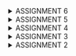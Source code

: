 <details>
<summary>ASSIGNMENT 6 </summary>

# == ASSIGNMENT 6 QUESTIONS AND ANSWERS: =

 ## 1. Explain the benefits of using JavaScript in developing web applications!
    Java script supports object-oriented, imperative, event-driven and functional programming. This allows web developers to create complex functions that can work on websites. It can increase interaction between web pages and users and enables dynamic page manipulation.   In event-driven programming which increases web page and user interaction, some functions can be run after a certain event is triggered on the website at any time. 
    For example clicking on a button that changes the color of the website will immediately make the website change color. JavaScript can also create buttons on websites that will change color once clicked on or make the website automatically change appearance based on the time of the day, which all increase interactivity. Another example is this dynamism technique called AJAX or Asynchronous JavaScript And XML.
    With AJAX, asynchrnous data exchange between the server and browser can occur in the background. AJAX can also send data in different file types to the server.
    In addition, JavaScript code is not executed on the server side but on the client side, hence the server performance is not affected if many users are interacting with the website, rather the performance of the website depends on the user's device specifications. JavaScript can also let certain parts of a page get updated without refreshing the entire page.
 
 ## 2. Explain why we need to use await when we call fetch()! What would happen if we don't use await?
    The await function is used to tell the web browser to wait for the result or promise of an async function before the rest of that function is executed. Without an await keyword the function will be executed synchronously and not asynchronously. Await keywords make sure that the function will be executed step by step in the background.
 
 ## 3. Why do we need to use the csrf_exempt decorator on the view used for AJAX POST?
    The decorator tells Django to not check the CSRF token when a POST request is sent with AJAX. This eliminates the need for the user to get their CSRF token checked for validation each time AJAX POST is requested.
 
 ## 4. On this week's tutorial, the user input sanitization is done in the back-end as well. Why can't the sanitization be done just in the front-end?
    Since front-end sanitization does not cover client-side code manipulation tactics such as XSS or injection attacks such as with SQL, implementing back-end sanitization is necessary.

 ## 5. Explain how you implemented the checklist above step-by-step (not just following the tutorial)!
    
    Modify the previously created assignment 5 to use AJAX.

    1. AJAX GET:
        a.  Modify the codes in data cards to able to use AJAX GET.

            1. In main.html in main/templates I added the code below so that it can retrieve data with AJAX
  <html><
   async function getProductEntries(){
    return fetch("{% url 'main:show_json' %}").then((res) => res.json())
   }
  </html>
  
        b. Retrieve data using AJAX GET. Make sure that the datas retrieved are only the datas belonging to the logged in user.
        
            1.  To do this, I changed the paramater in Product.objects.filter from pk=id to user=request.user in views.py
   
   ```python
           def show_xml_by_id(request, id):
               data = Product.objects.filter(user=request.user)
               return HttpResponse(serializers.serialize("xml", data), content_type="application/xml")

           def show_json_by_id(request, id):
               data = Product.objects.filter(user=request.user)
               return HttpResponse(serializers.serialize("json", data), content_type="application/json")
   ```
   
    2. AJAX POST:
        a. Create a button that opens a modal with a form for adding a mood entry.

            1. In main/templates main.html, I inserted code that with the help of Tailwind will create a modal

   <html>
                <div id="crudModal" tabindex="-1" aria-hidden="true" class="hidden fixed inset-0 z-50 w-full flex items-center justify-center bg-gray-800 bg-opacity-50 overflow-x-hidden overflow-y-auto transition-opacity duration-300 ease-out">
                    <div id="crudModalContent" class="relative bg-white rounded-lg shadow-lg w-5/6 sm:w-3/4 md:w-1/2 lg:w-1/3 mx-4 sm:mx-0 transform scale-95 opacity-0 transition-transform transition-opacity duration-300 ease-out">
                        <!-- Modal header -->
                        <div class="flex items-center justify-between p-4 border-b rounded-t">
                        <h3 class="text-xl font-semibold text-gray-900">
                            Add New Product Entry
                        </h3>
                        <button type="button" class="text-gray-400 bg-transparent hover:bg-gray-200 hover:text-gray-900 rounded-lg text-sm p-1.5 ml-auto inline-flex items-center" id="closeModalBtn">
                            <svg aria-hidden="true" class="w-5 h-5" fill="currentColor" viewBox="0 0 20 20" xmlns="http://www.w3.org/2000/svg">
                            <path fill-rule="evenodd" d="M4.293 4.293a1 1 0 011.414 0L10 8.586l4.293-4.293a1 1 0 111.414 1.414L11.414 10l4.293 4.293a1 1 0 01-1.414 1.414L10 11.414l-4.293 4.293a1 1 0 01-1.414-1.414L8.586 10 4.293 5.707a1 1 0 010-1.414z" clip-rule="evenodd"></path>
                            </svg>
                            <span class="sr-only">Close modal</span>
                        </button>
                        </div>
                        <!-- Modal body -->
                        <div class="px-6 py-4 space-y-6 form-style">
                        <form id="ProductEntryForm">
                            <!-- Added csrf token -->
                            {% csrf_token %}
                            <div class="mb-4">
                            <label for="name" class="block text-sm font-medium text-gray-700">Name</label>
                            <input type="text" id="name" name="name" class="mt-1 block w-full border border-gray-300 rounded-md p-2 hover:border-blue-700" placeholder="Enter cookie name" required>
                            </div>
                            <div class="mb-4">
                            <label for="price" class="block text-sm font-medium text-gray-700">Price</label>
                            <textarea id="price" name="price" rows="3" class="mt-1 block w-full h-52 resize-none border border-gray-300 rounded-md p-2 hover:border-blue-700" placeholder="Enter the price" required></textarea>
                            </div>
                            <div class="mb-4">
                            <label for="description" class="block text-sm font-medium text-gray-700">Description</label>
                            <input type="text" id="description" name="description" min="1" max="10" class="mt-1 block w-full border border-gray-300 rounded-md p-2 hover:border-blue-700" placeholder="Enter the description" required>
                            </div>
                        </form>
                        </div>
                        <!-- Modal footer -->
                        <div class="flex flex-col space-y-2 md:flex-row md:space-y-0 md:space-x-2 p-6 border-t border-gray-200 rounded-b justify-center md:justify-end">
                        <button type="button" class="bg-gray-500 hover:bg-gray-600 text-white font-bold py-2 px-4 rounded-lg" id="cancelButton">Cancel</button>
                        <button type="submit" id="submitProductEntry" form="ProductEntryForm" class="bg-blue-700 hover:bg-blue-600 text-white font-bold py-2 px-4 rounded-lg">Save</button>
                        </div>
                    </div>
                    </div>
   </html>
   
            2. I also added this to make a button for opening the modal form for making a cookie entry with AJAX
<html>
                        <button data-modal-target="crudModal" data-modal-toggle="crudModal" class="btn bg-blue-800 hover:bg-blue-900 text-white font-bold py-2 px-4 rounded-lg transition duration-300 ease-in-out transform hover:-translate-y-1 hover:scale-105" onclick="showModal();">
                            Add New Cookie Entry by AJAX
                        </button>
</html>

        b. Create a new view function to add a new mood entry to the database.

            1. I imported the following in views.py
<html><
      from django.views.decorators.csrf import csrf_exempt
      from django.views.decorators.http import require_POST
</html>

            2. I then created a new function called add_mood_entry_ajax to add new moods with AJAX in views.py

```python
                @csrf_exempt
                @require_POST
                def add_product_entry_ajax(request):
                    name = strip_tags(request.POST.get("name"))
                    price = strip_tags(request.POST.get("price"))
                    description = strip_tags(request.POST.get("description"))
                    user = request.user

                    new_product = Product(
                        name=name, price=price,
                        description=description,
                        user=user
                    )
                    new_product.save()

                    return HttpResponse(b"CREATED", status=201)
```

            3. Next I did URL routing for the new function by importing add_product_entry_ajax in urls.py

        c. Create a /create-ajax/ path that routes to the new view function you created.

            1. To do this, I added this line path('create-mood-entry-ajax', add_mood_entry_ajax, name='add_mood_entry_ajax') in urpatterns in urls.py

        d. Connect the form you created inside the modal to the /create-ajax/ path.

            1. I connected it by adding the function addProductEntry() in main.html in main/templates. The line that connects the modal to creating a new product entry with AJAX is this fetch("{% url 'main:add_product_entry_ajax' %}" ...).

 <html>
        <script>
                function addProductEntry() {
                    const form = document.querySelector('#ProductEntryForm'); 
                    const formItems = new FormData(form);
                    fetch("{% url 'main:add_product_entry_ajax' %}", {
                        method: "POST",
                        body: formItems,
                    })
                    .then(response => {
                        if (response.ok) {
                        refreshProductEntries();
                        form.reset();
                        } else {
                        alert('Failed to add cookie.');
                        }
                    })
                    .catch(error => {
                        console.error('Error:', error);
                        alert('An error occurred.');
                    });
                    return false;
                    }    
        </script>
</html>

        e. Perform asynchronous refresh on the main page to display the latest item list without reloading the entire main page.

            1. Asynchronous refresh happens automatically after I create a new product entry with AJAX. This snippet of code refreshese the page automatically after a product entry is made with AJAX as it calls hideModal();.
<html>
              <script>
                document.getElementById("ProductEntryForm").addEventListener("submit", (e) => {
                    e.preventDefault();
                    addProductEntry();
                    hideModal();
                    })
               </script>
</html>

        f. Making AJAX GET and AJAX POST secure
            
            1. I added this line in views.py and forms.py
                from django.utils.html import strip_tags

            2. I then added strip_tags in the following code snippets:

                This snippet is in forms.py:
                    def clean_name(self):
                        name = self.cleaned_data["name"]
                        return strip_tags(name)

                    def clean_price(self):
                        price = self.cleaned_data["price"]
                        return strip_tags(price)
                    
                    def clean_description(self):
                        description = self.cleaned_data["description"]
                        return strip_tags(description)
                        
                This snippet is in views.py:
                    @csrf_exempt
                    @require_POST
                    def add_product_entry_ajax(request):
                        name = strip_tags(request.POST.get("name"))
                        price = strip_tags(request.POST.get("price"))
                        description = strip_tags(request.POST.get("description"))
                        ...



</details>

<details>
<summary>ASSIGNMENT 5</summary>

# == ASSIGNMENT 5 QUESTIONS AND ANSWERS: ==

 ## 1. If there are multiple CSS selectors for an HTML element, explain the priority order of these CSS selectors!

    There are four CSS selectors: inline styles, ID selectors, classes selector and element selector.
    The most prioritized are the inline styles and the least prioritized are the element selectors.

    Each selector has a specifity value, with inline styles having the highest value. Selectors with the higher value are prioritized more.

 
 ## 2. Why does responsive design become an important concept in web application development? Give examples of applications that have and have not implemented responsive design!

    Responsive design is important because it ensures that a website fits the resolution of the device it is being viewed on. Websites should look like it fit the screens of desktops, mobile phones and tablets because if they did not then navigating them would be tedious. For instance, a user navigating a website that is meant to fit a desktop screen on a mobile phone would have to scroll a lot or some buttons on the website would be unaccessible, essentially making the website unuseable -this is unresponsive design.

    For example the Fasilkom SCELE website has responsive design because it can fit both on a desktop and mobile phone screen.  
        
    Responsive design makes interacting with websites more engaging and they provide the user with feedback and information regarding their actions on the website. Responsive designs can also indicate if the website is working properly or not. In addition, responsive design follows some of Shneideran's 8 Golden Rules of Interface Design which is offering informative feedback, seek universal usability, strive for consistency and supporting internal locus of control.
    
    For example in the mental health tracker website when the cursor hovers over the mood card, it rotates slightly. Another example are buttons that change color when hovered or clicked on.

    Unresponsive design is the opposite. For example buttons can be unresponsive when they are disabled, meaning they cannot be clicked.
 
 ## 3. Explain the differences between margin, border, and padding, and how to implement these three things!
 
    The CSS box model consists of a margin, border, padding and content. With the margin and padding on the outermost and innermost areas respectively. 
    The margin is an area around the border, padding and content.
    The border is an area around the content and padding.
    The padding is an area inside the content.

    There are ways to implement the margin, border and padding which are all implemented in the global.css file.
    
    The border can be used in various to style areas around text which is content. They are used to enclose text in a box and the color and thickness of the border can be styled. Examples of such ways as follows border-color: #674ea7, border: 2px solid #bcbcbc; and border-radius: 0.375rem. Borders can also be used to style buttons.

    The padding can be used to style buttons, header, forms and content sections. It specifies color and the area the content will occupy. and  For example this is padding used for a header's dimensions, 20px 20px 20px 40px. In another example, giving a button padding: 10px means that it will be 10 pixels in length and height. Padding color can be changed through this way background-color: rgb(231, 168, 86).

    The margin can be used to style content sections and for managing the placement of the layers inside of the CSS box model. It can be used to justify, or align ext and content to the left or right. For example margin: 0 auto; means that the content will be placed in the center of a the CSS box and a margin can be added to the top, left, right or bottom of content. For example margin-top: 20px; means that the closest other content can be above the first content is 20 pixels.

    Here is an example of all three aspects used together:

    .box-element {
            margin: 30px; /* the space outside the element */
            border: 2px solid black; /* the border around the element */
            padding: 20px; /* the space inside the element */
        }
    
 ## 4. Explain the concepts of flex box and grid layout along with their uses!

    The flex box is a CSS3 layout and is backwards compatible. It eliminates the need to use float and positioning for content such as margins. To create a FlexBox, a flex container has to be made. For example, this flex container:
    <div class="flex-container">
        <div>1</div>
        <div>2</div>
        <div>3</div>
    </div>
    looks like a long blue rectangle with three smaller white squares in it with the numbers 1, 2 and 3 on each box in black, default arial font.
    To make it flexible, its display must be set this way
    .flex-container {
        display: flex;
    }.

    A flexible flex box can be used to stack flex items horizontally or vertically in the flex box, to add the order of stacking can be changed as well. Flex items can also be warped, not warped or warped in reverse order in the flex box.
    Flex items can also be justified and aligned in various ways.

    The flex items can also have their size, order and alignment stylized. To add, the area of the entire flex box can be warped to fit on both desktop and mobile phone screens.


    The grid layout is a module that uses rows and columns and seperates the space of a webpage into two-dimensional sections. It is used for exact placement of images or items and for creating complex layouts. Grid layouts also enable layering of items.

 ## 5. Explain how you implemented the checklist above step-by-step (not just following the tutorial)!

    1. Implement functions to delete and edit products.

        1. I created a new function called edit_product in views.py.
    
        2. I then imported reverse as part of the django.shortcuts.

        3. In main/templates I made a file called edit_product.html.

        4. I then made URL routing for the edit_product.html so that my project will be able to handle editing requests and actually edit products.

        5. In main.html in main/templates I added code to create a button for editing products

        6. In views.py I created a function that will delete products 

        7. Next I did URL routing for delete_products

    2. Customize the design of the HTML templates that have been created in previous assignments using CSS or a CSS framework (such as Bootstrap, Tailwind, Bulma) with the following conditions:

        2. a. Customize the login, register, and add product pages to be as attractive as possible.

            1. In the templates directory I connected my Django project with Tailwind by adding the line below
            <script src="https://cdn.tailwindcss.com"> </script>.

            2. Then I created a new directory in root called static/css and created a file called global.css.

            3. I then linked global.css in base.html by adding     <link rel="stylesheet" href="{% static 'css/global.css' %}"/>

            4. In global.css I added some styles so that the style on every page will be consistent.

            5. Then I updated the code of login.html in /main/templates to stylize it

            6. Next, I changed the code of register.html in the same directory to add styles

            7. To create the product page I added product_card.html in /main/templates

            8. To display the styled product cards, I changed the code in main.html in /main/templates by including product_card.html


        2. b. Customize the product list page to be more attractive and responsive. Then, consider the following conditions:

            i. If there are no products saved in the application, the product list page will display an image and a message that no products are registered.
            
                1. To allow my project to display images I went to settings.py in /e_commerce_app and added 'whitenoise.middleware.WhiteNoiseMiddleware' in the MIDDLEWARE section.

                2. Then I created a new directory in root called /static/css and created a folder called images in /static

                3. I added a png image of a sad face in /static and named it sad.png

                4. To display the image, I added a path to it in main.html

                5. To ensure that it will appear if there are no products available, I created an if statement {% if not product_entry %} and included the image source below it

                6. I also added text stating that "There are no cookies data in Cookie Panda."
 
            ii. If there are products saved, the product list page will display details of each product using cards (must not be exactly the same as the design in the Tutorial!).

                1. Following the if statement from earlier, to display the details of each product I created an else statement {% for product_entry in product_entries %}
            
                2. Under this statement I included the product cards that will present the product details

                3. I customized the design of each card in card_product.html

    3. For each product card, create two buttons to edit and delete the product on that card!

        1. I put the buttons in card_product.html in their own class
        
        2. I then set their colors to blue

        3. The edit and delete button are url routed to edit_product and delete_product respectively so that they can both do what they are supposed to do

    4. Create a navigation bar (navbar) for the features in the application that is responsive to different device sizes, especially mobile and desktop.

        1. To make sure that the website is responsive to different device sizes in general, I added this line in base.html in /templates
             <meta name="viewport" content="width=device-width, initial-scale=1">.
        
        2. To start, I created a file called navbar.html in templates/ directory and filled it with code that will stylize it.

        3. I then linked the navbar.html to main.html, edit_product.html and create_product_entry.html by adding this line {% include 'navbar.html' %} below {% block content %}.

        4. I set the color of the navigation bar to yellow.

        5. The code in navbar.html is divided into two parts, the first part is for showing up on desktops while the other part is for showing up on mobile phones.

</details>

<details>
<summary> ASSIGNMENT 4 </summary>

# == ASSIGNMENT 4 QUESTIONS AND ANSWERS: ==

## 1. What is the difference between HttpResponseRedirect() and redirect()?

    HttpResponseRedirect() takes a URL as the first argument. It's used to direct the user between different web pages on a browser that have a URL.
    While redirect() is more flexible because it can take URLs, models and views as a parameter. This function will return a HttpResponseRedirect to the respective URL of the parameter given.
    In this app, it's used to bring the user back to the main page after creating an account. It's shown in this code snippet:
            
            messages.success(request, 'Your account has been successfully created!')
            return redirect('main:login')

## 2. Explain how the Product model is linked with User!
    
    The product model is linked with every user via foreign key as shown here in models.py

    class Product(models.Model):
    user = models.ForeignKey(User, on_delete=models.CASCADE)

    So each instance of a product model along with all the data of said model is associated with one user

    In views.py, when a product is created it is associated with a user as shown here, as well as the data associated with the product created by the user

                product = form.save(commit=False)
                roduct.user = request.user
 
## 3. What is the difference between authentication and authorization, and what happens when a user logs in? Explain how Django implements these two concepts.

    Authentication is the process of verifying the correct identity of a user logging in.
    While authorization is granting said users persmissions for actions based on their role or level in the database, for example an admin of a database has permission to read and write all data.

    When a user logs in, they first undergo authentication.
    Using the AuthenticationForm module, Django checks if both the username and password inputted both match a user account's login information in the database. When both match then the user logging in is granted access to the website. The get_user() function is ran and it retrieves the user model, alongside all the models and data associated with said user. While getting logged in, Django checks what roles, levels or permission the logged in user has and grants them their permissions. The user is then redirected to the main  page. The login function gives the user a session ID and their requests are tracked via cookies.

    Django uses the modules below for authentication:

    from django.contrib.auth.forms import UserCreationForm, AuthenticationForm
    from django.contrib.auth import authenticate, login, logout
    from django.contrib.auth.decorators import login_required

    This decorator @login_required(login_url='/login') restricts website access to users who are logged in, this is a form of authorization.

## 4. How does Django remember logged-in users? Explain other uses of cookies and whether all cookies are safe to use.

    It remembers logged-in users based on cookies and sessions. When a user logs in, a cookie is created with a session ID and CSRF Token associated with the same user on their web broswer. This cookies data is stored on the server side and every time the user makes a request, their session ID and cookie is checked. This allows Django to identify the user based on their session ID and cookies and retrieve data associated with the user's session.

    Cookies can be used to track and study how a user interacts with a website, store items put in a shopping cart and maintain website preferences of the user.

    Cookies that are not secure are not safe to use and they can be used maliciously if stolen from users by hackers, allowing them to impersonate them. 

 
## 5. Explain how did you implement the checklist step-by-step (apart from following the tutorial).
  
    1. Implement the register, login, and logout functions so that the user can access the application freely.
    

        1. I first activated the python environment
        
        2. I then exported the following functions to views.py

            from django.contrib.auth.forms import UserCreationForm
            from django.contrib import messages

            So that user accounts can be created

        3. There needs to be a function that uses the UserCreationForm module so I added this in views.py

            def register(request):
                form = UserCreationForm()

                if request.method == "POST":
                    form = UserCreationForm(request.POST)
                    if form.is_valid():
                        form.save()
                        messages.success(request, 'Your account has been successfully created!')
                        return redirect('main:login')
                context = {'form':form}
                return render(request, 'register.html', context)

        4. I then created a HTML file caled register.html for showing the user registration form on a web browser in the directory main/templates

        5. I then did URL routing for register in urls.py by importing register and creating an URL path for it

        6. To create the login funtion I imported the following modules in views.py and created a function called login_user

            from django.contrib.auth.forms import UserCreationForm, AuthenticationForm
            from django.contrib.auth import authenticate, login

            def login_user(request):
                if request.method == 'POST':
                    form = AuthenticationForm(data=request.POST)

                    if form.is_valid():
                            user = form.get_user()
                            login(request, user)
                            return redirect('main:show_main')

                else:
                    form = AuthenticationForm(request)
                context = {'form': form}
                return render(request, 'login.html', context)


        7. I then created another HTML file called login.html in the directory main/templates

        8. Finally, I did URL routing for login in urls.py

        9. For the logout feature I imported these modules and created a function called logout_user in views.py

            from django.contrib.auth import logout

            def logout_user(request):
                logout(request)
                return redirect('main:login')

        10. In main.html I added these lines to create a button for logging out

            <a href="{% url 'main:logout' %}">
                <button>Logout</button>
            </a>

        11. Before the functions above can be used, I have to block access from the main page for users who are not logged in. To do that I imported this module in views.py

            from django.contrib.auth.decorators import login_required

        12. I then added this line above the show_main function

    2. Make two user accounts with three dummy data each, using the model made in the application beforehand so that each data can be accessed by each account locally.

        1. I created a folder in main directory called management and added an empty file called __init__.py
        
        2. I then created another folder called commands and added the files __init__.py which is empty and create_dummy_users.py

        3. I imported libraries and added information for the two dummy users. Here are their login data.

        Account 1:
            Username: CookieCat
            Password: cookiecookie123

        Account 2:
            Username: ChocoDog
            Password: choco123
        
        4. I then ran python manage.py create_dummy_users to create the dummy users


    3. Connect the models Product and User.


        1. To start I added the following lines in models.py, one at the top and the other below the Product class

            from django.contrib.auth.models import User

            user = models.ForeignKey(User, on_delete=models.CASCADE)

        2. In views.py I altered this if statement under create_product_entry function to this
            
                if form.is_valid() and request.method == "POST":
                    product_entry = form.save(commit=False)
                    product_entry.user = request.user
                    product_entry.save()
                    return redirect('main:show_main')

        3. I added this as a new context in views.py

                    'name': request.user.username,

            and changed .all() in show_main to this

                    filter(user=request.user)


    4. Display logged in user details such as username and apply cookies like last login to the application's main page.

        1. To set the cookies up for the latest logged in user, I imported the following modules in views.py

            import datetime
            from django.http import HttpResponseRedirect
            from django.urls import reverse

        2. Then in views.py, I changed the code for if form.is_valid() to the following 

            if form.is_valid():
                user = form.get_user()
                login(request, user)
                response = HttpResponseRedirect(reverse("main:show_main"))
                response.set_cookie('last_login', str(datetime.datetime.now()))
                return response

        3. I added this line in context of the show_main function in views.py so that the cookies data can be displayed 

                'last_login': request.COOKIES['last_login'],

        4. I changed the code under logout_user to this:

                logout(request)
                response = HttpResponseRedirect(reverse('main:login'))
                response.delete_cookie('last_login')
                return response

        5. I then added this line below the log out button

            <h5>Last login session: {{ last_login }}</h5>
</details>

<details>
<summary> ASSIGNMENT 3 </summary>

# == ASSIGNMENT 3 QUESTIONS AND ANSWERS: == #

<< Link for Screenshots for XML, JSON, XML by ID and JSON by ID >>
<< https://docs.google.com/document/d/1_K4jK-_b2kweG8Sl_gUZz0fhp48jUh3XQXMI37tgUaM/edit >>
 
## 1>>> Explain why we need data delivery in implementing a platform.

    So that different parts of a platform can communicate with each other and accomplish tasks they are required to do.
    URL routing is one such method and it allows an application to be displayed on a web browser. Without data delivery in a platform, applications would run very slowly and inconvenient and primitive methods would have to be implemented for data delivery.
    The platform is not static anymore as with data delivery, synchronous communication is enabled between the users, platform and the administrators.


## 2>>> In your opinion, which is better, XML or JSON? Why is JSON more popular than XML?

    I think JSON is better because its size is generally smaller than XML, its data can be transferred quicker and it is more human-readable. XML takes more time to read due to its hierarchical structure while JSON is more compact and shorter.

    JSON is more popular because it is flexible in applications and is easy to parse.
    JSON is also widely used for data transfer in mobile applications in which data transfer needs to be completed as quick as possible.


## 3>>> Explain the functional usage of is_valid() method in Django forms. Also explain why we need the method in forms.

    The method is_valid() performs a validation check on data entered in Django forms, it makes sure that the data entered matches the type and constraints set for each data query. This eliminates the need for administrators to read through and check forms that have wrong data type inputted such as numbers in a query for words, thus saving time.
    This also prevents users from accidentally inputting the wrong or empty data in forms, giving them a chance to recheck their answers and input them correctly.
    

## 4>>> Why do we need csrf_token when creating a form in Django? What could happen if we did not use csrf_token on a Django form? How could this be leveraged by an attacker?

    A CSRF token is a large randomly generated number given to each authenticated user that visits a django-based website. This token ensures that requests from the user cannot be done on malicious websites without their consent, called cross site request forgery. They provide security for authenticated users by allowing them and them only to issue forms and requests, stopping malicious users from making requests in place of the authenticated user without consent. 
    Without CSRF tokens, stealing money from accounts on banking websites would be so easy. The thief would send a link that has a request to send money from the victim's account to their account on their website and have the authenticated user click it. After the user connects to the malicious site, the request will be sent to the bank and the money will be transferred.
    

## 5>>> Explain how you implemented the checklist above step-by-step (not just following the tutorial).

        1>> Create a form input to add a model object to the previous app.

            1> I first created a base template for all the other web pages called base.html.

            2> I then added 
            ```
            'DIRS': [BASE_DIR / 'templates']
            ```
            in settings.py in e_commerce_app so that base.html will be detected as a base file.

            3> Next I added 
            ```
            {% extends 'base.html' %} 
            ...
            {% block content %}
            {% endblock content %}
            ```
            main.html in main/templates so that the data in the django project will be loaded in HTML form easily.

            4> In the same file I added the lines
            ```
            import uuid
            id = models.UUIDField(primary_key=True, default=uuid.uuid4, editable=False)
            ```

            5> I then ran the following commands 'python manage.py makemigrations' and 'python manage.py migrate'.

            6> To create the base of the form, I created a file 'forms.py' in main directory and created a new class ProductEntryForm.

            7> I then imported redirect from the django.shortcuts library and added
            ```
            from main.forms import ProductEntryForm
            from main.models import Product
            ``` 
            at the top of views.py in main directory.

            8> In views.py, I then created a new function that takes a request and creates a form for the website.

            9> Then I added
            ```
            product_entries = Product.objects.all()
            ```
            so that the project can retrieve data about the Product objects from the database.

            10> To set up URL routing for the function that creates the form I added
            ```
            path('create-product-entry', create_product_entry, name='create_product_entry')
            ```
            and imported create_product_entry.

            11> I then created create_product_entry.html that dictates how the form will be displayed on a web browser. The code in the file is as follows:
            ```
            {% extends 'base.html' %} 
            {% block content %}
            <h1>Add New Product Entry</h1>

            <form method="POST">
            {% csrf_token %}
            <table>
                {{ form.as_table }}
                <tr>
                <td></td>
                <td>
                    <input type="submit" value="Add Product Entry" />
                </td>
                </tr>
            </table>
            </form>

            {% endblock %}
            ```
            
            12> Finally I added extra lines of code in main.html so that the table form can be displayed with a button.
        
        
        2>> Add 4 views to view the added objects in XML, JSON, XML by ID, and JSON by ID formats. 

            1> I added and imported the following libraries and modules in views.py
            ```
            from django.http import HttpResponse
            from django.core import serializers
            ```

            2> In the same file, I added two functions show_xml and show_json that will translate the data into XML and JSON respectively before displaying them.
            ```
            def show_xml(request):
                data = Product.objects.all()
                return HttpResponse(serializers.serialize("xml", data), content_type="application/xml")

            def show_json(request):
                data = Product.objects.all()
                return HttpResponse(serializers.serialize("json", data), content_type="application/json")
            ```

            3> To display the data in both XML and JSON by ID I added two more functions that display the two data types by ID in views.py
            ```
            def show_xml_by_id(request, id):
                data = Product.objects.filter(pk=id)
                return HttpResponse(serializers.serialize("xml", data), content_type="application/xml")

            def show_json_by_id(request, id):
                data = Product.objects.filter(pk=id)
                return HttpResponse(serializers.serialize("json", data), content_type="application/json")
            ```

        
        3>> Create URL routing for each of the views added in point 2.

            1> In urls.py I imported the two functions above from the main.views library and added paths in url_patterns for them so that they can be routed to the view, the paths are like this:
            ```
            path('xml/', show_xml, name='show_xml'),
            path('json/', show_json, name='show_json'),
            ```

            2> In addition, I imported the functions and added URL paths for said functions in urls.py to complete URL routing
            the paths look like this:
            ```
            path('xml/<str:id>/', show_xml_by_id, name='show_xml_by_id'),
            path('json/<str:id>/', show_json_by_id, name='show_json_by_id'),
            ```
</details>

<details>
<summary> ASSIGNMENT 2 </summary>

# == ASSIGNMENT 2 QUESTIONS AND ANSWERS: ==

1>>> Explain how you implemented the checklist above step-by-step (not just following the tutorial).


    1>> Creating the Django project.

        1> I first made a folder called e-commerce-app and then iniated an environment in the same directory.
        2> I then made a requirements.txt file with the needed dependencies for the project and installed them. 
        3> After that, I configured the project and ran the server after adding "localhost" and "127.0.0.1" to the list of allowed hosts in settings.py. 
        4> I checked if the django application has been deployed successfully by visiting the link http://localhost:8000/ to see.
        5> I exited the virtual environment by typing deactivate.
        6> I created a repository on GitHub called 'e-commerce-app'.
        7> I created a gitignore file in the local folder.
        8> To start connecting my local repository with the GitHub one,
            I typed git branch -M main to initialize a new main branch called 'name'.
        9> Then I typed git remote set-url origin https://github.com/AmeeraKT/e-commerce-app.git to connect the local repo
            with the one on GitHub.
        10> I typed 'git add .' so that all changes I made will be recorded/
        11> Then I typed 'git commit -m "Created E Commerce App"' to establish all the changes to git.
        12> Finally I typed 'git push -u origin main' to transfer all the files I created on the local repo to the GitHub repo.
        13> I typed 'git status' to check if all changes have been committed.


    2>> Create an application with the name main in the project.

        1> I first typed in 'env\Scripts\activate' to enter the virtual environment in the terminal. This environment prevents
            conflicts from happening on the computer   
        2> Then I input the command 'Python manage.py startapp main' to create an application with the name main in the project
        3> I registered the application 'main' by adding it to the list of installed apps


    3>> Perform routing in the project so that the application main can run.
        1> I ran the command
                python manage.py runserver
        2> I checked the if the application is up, running and displayed properly by visiting this link http://localhost:8000/
    
    4>> Create a model in the application main with the name Product and have the mandatory attributes as follows.
        name
        price
        description

        1> I created a model in the models.py file in the main folder by adding the following code:
            from django.db import models

            class Product(models.Model):
                nameclass = models.CharField(max_length=255)
                name = models.CharField(max_length=255)
                price = models.IntegerField()
                description = models.TextField()

            I ensured that the class types matched the attributes 

    5>> Create a function in views.py to return to an HTML template that displays the name of the application and your name and class.
        1> I created a function that will display the details I want to show in the application
                def show_main(request):
                    context = {
                        'name' : 'Cookie',
                        'price': '5000',
                        'description': 'Homey chocolate chip cookies baked fresh everyday'
                    }

                    return render(request, "main.html", context)

    6>> Create a routing in urls.py for the application main to map the function created in views.py.
        
        1> I created a file called urls.py in the folder e-commerce-app
        2> I then added the following code in the file to configure URL routing for the main application:
                from django.urls import path
                from main.views import show_main

                app_name = 'main'

                urlpatterns = [
                    path('', show_main, name='show_main'),
                ]
        3> To configure URL routing for the project, I added the following code to the urls.py file in the e_commerce_app folder
                from django.urls import path, include
                path('', include('main.urls'))
    
    7>> Perform deployment to PWS for the application that has been created so that it can be accessed by others via the Internet.
        1>  I ran the command git remote add pws https://pbp.cs.ui.ac.id/ameera.khaira/ECommerceApplicationCookiePanda
        2> I then ran branch -M master
        3> Finally I ran push pws master to push to deploy my application to the PWS website
    
    8>> Create a README.md that contains a link to the PWS application that has been deployed, as well as answers to the following questions.

        1> I created the README.md file in the e-commerce-app folder locally and illed it with my answers and a link to the PWS application.
        2> I then pushed it to the PWS website using the command git push pws master


2>>> Create a diagram that contains the request client to a Django-based web application and the response it gives, and explain the relationship between urls.py, views.py, models.py, and the html file.

    The diagram can be viewed here:
    https://www.canva.com/design/DAGQa2NaV_w/lpAkdv4Nm4Nxq_DF9vyg2A/view?utm_content=DAGQa2NaV_w&utm_campaign=designshare&utm_medium=link&utm_source=editor

    The urls.py file handles any HTTP requests such as a user wanting to open a Django-based web application like in this assignment. Once the request is received,
    the show_main function in urls.py will call said function in views.py.

    The file views.py will call the show_main function with the request passed to it from urls.py as a parameter. The views.py file will then query the database containing the data of the objects which are stored in models.py.
    The views.py file will also look into the HTML file and organize the data obtained from models.py based on the format in main.html. The views.py file will then send a response, which is the way the web application and its data should be displayed on a browser, back to urls.py so the HTTP response is received and displayed on a browser.

    The file models.py contains information about the data types of the attributes, it provides the data of the web application to be displayed to views.py.
    
    The HTML file dictates how the data of the web application should be presented on a web browser. 


3>>> Explain the use of git in software development!

    Git is used to keep track of changes done in projects done in code. Whenever a user alters the source code or adds or removes files, git will automatically detect actions like this then document and store the data. These changes then can be checked and committed
    with a messsage from the user with reasons or details for said change. Git is very useful in software developement while working with teams as users can check the changes that have been committed and their reasons. This allows a team to keep track of any updates and
    it also enables them to back track if any mistakes have been committed.

    Git also allows users to push local projects to Github quickly and easily, so their projects can be viewed publicly by others.



4>>> In your opinion, out of all the frameworks available, why is Django used as the starting point for learning software development?

    Since Python is the most commonly used computer language, I believe that Django is a suitable introduction to learning software
    development as it requires Python.
    The syntax is also straightforward, simple and human-friendly enough to understand just like Python as a language. 
    Django already creates a base template that's simple too so that users who are new to software development are able to familiarize
    themselves with it quicker.



5>>> Why is the Django model called an ORM?

    ORM stands for 'Object Relational Mapper'. An ORM is a technique that essentially connects object oriented programs to relational
    databases. This allows programmers to interact with relational databases through object oriented programming. Django has an ORM which lets it change default database structures into Python classes so that they can be worked with in full Python language, meaning there
    is no need to use SQL language to create or manage a database.
</details>
